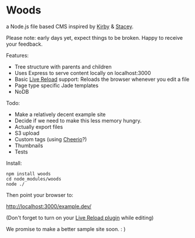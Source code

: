 Woods
=====

a Node.js file based CMS inspired by [Kirby](http://getkirby.com/) & [Stacey](http://www.staceyapp.com/).

Please note: early days yet, expect things to be broken. Happy to receive your feedback.

Features:

*   Tree structure with parents and children
*   Uses Express to serve content locally on localhost:3000
*   Basic [Live Reload](https://chrome.google.com/webstore/detail/livereload/jnihajbhpnppcggbcgedagnkighmdlei) support: Reloads the browser whenever you edit a file
*   Page type specific Jade templates
*   NoDB

Todo:

*   Make a relatively decent example site
*   Decide if we need to make this less memory hungry.
*   Actually export files
*   S3 upload
*   Custom tags (using [Cheerio](https://github.com/MatthewMueller/cheerio)?)
*   Thumbnails
*   Tests

Install:

    npm install woods
    cd node_modules/woods
    node ./

Then point your browser to:

[http://localhost:3000/example.dev/](http://localhost:3000/example.dev/)

(Don't forget to turn on your [Live Reload plugin](https://chrome.google.com/webstore/detail/livereload/jnihajbhpnppcggbcgedagnkighmdlei) while editing)

We promise to make a better sample site soon. : )
